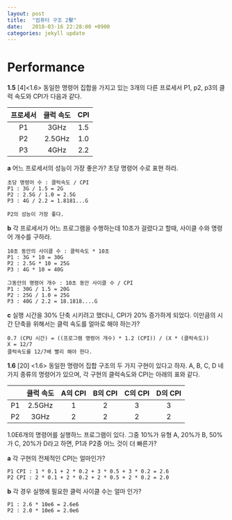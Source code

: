 ```yaml
---
layout: post
title:  "컴퓨터 구조 2擊"
date:   2018-03-16 22:28:00 +0900
categories: jekyll update
---
```

# Performance

**1.5** [4]<1.6> 동일한 명령어 집합을 가지고 있는 3개의 다른 프로세서 P1, p2, p3의 클럭 속도와 CPI가 다음과 같다.

| 프로세서| 클럭 속도 | CPI  |
|:-------------:|:-------------:|:-----:|
| P1   | 3GHz | 1.5 |
| P2  | 2.5GHz    |  1.0 |
| P3 | 4GHz   |  2.2 |

**a** 어느 프로세서의 성능이 가장 좋은가? 초당 명령어 수로 표현 하라.

```
초당 명령어 수 : 클럭속도 / CPI
P1 : 3G / 1.5 = 2G
P2 : 2.5G / 1.0 = 2.5G
P3 : 4G / 2.2 = 1.8181...G

P2의 성능이 가장 좋다.
```
**b** 각 프로세서가 어느 프로그램을 수행하는데 10초가 걸렸다고 할때, 사이클 수와 명령어 개수를 구하라.
```
10초 동안의 사이클 수 : 클럭속도 * 10초
P1 : 3G * 10 = 30G
P2 : 2.5G * 10 = 25G
P3 : 4G * 10 = 40G

그동안의 명령어 개수 : 10초 동안 사이클 수 / CPI
P1 : 30G / 1.5 = 20G
P2 : 25G / 1.0 = 25G
P3 : 40G / 2.2 = 18.1818....G
```
**c** 실행 시간을 30% 단축 시키려고 했더니, CPI가 20% 증가하게 되었다. 이만큼의 시간 단축을 위해서는 클럭 속도를 얼마로 해야 하는가?
```
0.7 (CPU 시간) = ((프로그램 명령어 개수) * 1.2 (CPI)) / (X * (클럭속도))
X = 12/7
클럭속도를 12/7배 빨리 해야 한다.
```
**1.6** [20] <1.6> 동일한 명령어 집합 구조의 두 가지 구현이 있다고 하자. A, B, C, D 네 가지 종류의 명령어가 있으며, 각 구현의 클럭속도와 CPI는 아래의 표와 같다.

| | 클럭 속도 | A의 CPI | B의 CPI | C의 CPI | D의 CPI |
|:--|:---------:|:-------:|:------:|:-------:|:------:|
| P1  | 2.5GHz | 1 | 2 | 3 | 3 |
| P2  | 3GHz    | 2 | 2 | 2 | 2 |

 1.0E6개의 명령어를 실행하느 프로그램이 있다. 그중 10%가 유형 A, 20%가 B, 50%가 C, 20%가 D라고 하면, P1과 P2중 어느 것이 더 빠른가?

**a** 각 구현의 전체적인 CPI는 얼마인가?
```
P1 CPI : 1 * 0.1 + 2 * 0.2 + 3 * 0.5 + 3 * 0.2 = 2.6
P2 CPI : 2 * 0.1 + 2 * 0.2 + 2 * 0.5 + 2 * 0.2 = 2.0
```
**b** 각 경우 실행에 필요한 클럭 사이클 수는 얼마 인가?
```
P1 : 2.6 * 10e6 = 2.6e6
P2 : 2.0 * 10e6 = 2.0e6
```
